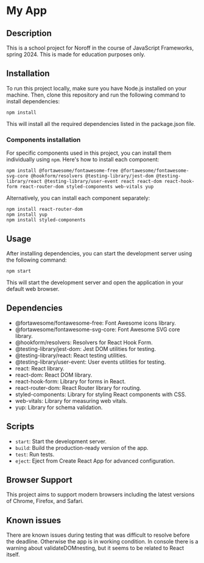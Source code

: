 # My App

## Description
This is a school project for Noroff in the course of JavaScript Frameworks, spring 2024.
This is made for education purposes only.

## Installation
To run this project locally, make sure you have Node.js installed on your machine. Then, clone this repository and run the following command to install dependencies:

`npm install`

This will install all the required dependencies listed in the package.json file.

### Components installation
For specific components used in this project, you can install them individually using `npm`. Here's how to install each component:

```
npm install @fortawesome/fontawesome-free @fortawesome/fontawesome-svg-core @hookform/resolvers @testing-library/jest-dom @testing-library/react @testing-library/user-event react react-dom react-hook-form react-router-dom styled-components web-vitals yup
```

Alternatively, you can install each component separately:

```
npm install react-router-dom
npm install yup
npm install styled-components
```

## Usage
After installing dependencies, you can start the development server using the following command:

`npm start`

This will start the development server and open the application in your default web browser.

## Dependencies
- @fortawesome/fontawesome-free: Font Awesome icons library.
- @fortawesome/fontawesome-svg-core: Font Awesome SVG core library.
- @hookform/resolvers: Resolvers for React Hook Form.
- @testing-library/jest-dom: Jest DOM utilities for testing.
- @testing-library/react: React testing utilities.
- @testing-library/user-event: User events utilities for testing.
- react: React library.
- react-dom: React DOM library.
- react-hook-form: Library for forms in React.
- react-router-dom: React Router library for routing.
- styled-components: Library for styling React components with CSS.
- web-vitals: Library for measuring web vitals.
- yup: Library for schema validation.

## Scripts
- `start`: Start the development server.
- `build`: Build the production-ready version of the app.
- `test`: Run tests.
- `eject`: Eject from Create React App for advanced configuration.

## Browser Support
This project aims to support modern browsers including the latest versions of Chrome, Firefox, and Safari.

## Known issues
There are known issues during testing that was difficult to resolve before the deadline. Otherwise the app 
is in working condition. 
In console there is a warning about validateDOMnesting, but it seems to be related to React itself.



